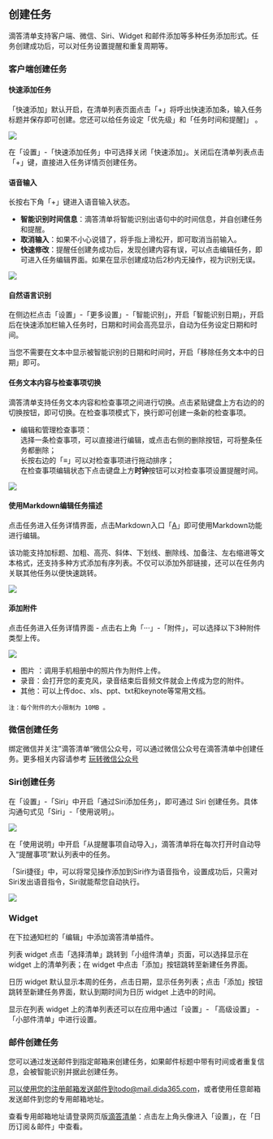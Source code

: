 ## 创建任务

滴答清单支持客户端、微信、Siri、Widget 和邮件添加等多种任务添加形式。任务创建成功后，可以对任务设置提醒和重复周期等。

### 客户端创建任务

#### 快速添加任务

「快速添加」默认开启，在清单列表页面点击「+」将呼出快速添加条，输入任务标题并保存即可创建。您还可以给任务设定「优先级」和「任务时间和提醒]」 。

![](../../images/ios/41.png)

在「设置」-「快速添加任务」中可选择关闭「快速添加」。关闭后在清单列表点击「+」键，直接进入任务详情页创建任务。


#### 语音输入

长按右下角「+」键进入语音输入状态。

* **智能识别时间信息**：滴答清单将智能识别出语句中的时间信息，并自创建任务和提醒。
* **取消输入**：如果不小心说错了，将手指上滑松开，即可取消当前输入。
* **快速修改**：提醒任创建务成功后，发现创建内容有误，可以点击编辑任务，即可进入任务编辑界面。如果在显示创建成功后2秒内无操作，视为识别无误。

![](../../images/ios/79.png)

#### 自然语言识别

在侧边栏点击「设置」-「更多设置」-「智能识别」，开启「智能识别日期」，开启后在快速添加栏输入任务时，日期和时间会高亮显示，自动为任务设定日期和时间。

当您不需要在文本中显示被智能识别的日期和时间时，开启「移除任务文本中的日期」即可。

#### 任务文本内容与检查事项切换

滴答清单支持任务文本内容和检查事项之间进行切换。点击紧贴键盘上方右边的的切换按钮，即可切换。在检查事项模式下，换行即可创建一条新的检查事项。

* 编辑和管理检查事项：
  <br>选择一条检查事项，可以直接进行编辑，或点击右侧的删除按钮，可将整条任务都删除；
  <br >长按右边的「≡」可以对检查事项进行拖动排序；
	<br >在检查事项编辑状态下点击键盘上方**时钟**按钮可以对检查事项设置提醒时间。

![](../../images/ios/92.png)

#### 使用Markdown编辑任务描述

点击任务进入任务详情界面，点击Markdown入口「<u>A</u>」即可使用Markdown功能进行编辑。

该功能支持加标题、加粗、高亮、斜体、下划线、删除线、加备注、左右缩进等文本格式，还支持多种方式添加有序列表。不仅可以添加外部链接，还可以在任务内关联其他任务以便快速跳转。

![](../../images/ios/91.png)

#### 添加附件
点击任务进入任务详情界面 - 点击右上角「···」-「附件」，可以选择以下3种附件类型上传。

![](../../images/ios/36.png)
 
* 图片 ：调用手机相册中的照片作为附件上传。
* 录音：会打开您的麦克风，录音结束后音频文件就会上传成为您的附件。
* 其他：可以上传doc、xls、ppt、txt和keynote等常用文档。

`注：每个附件的大小限制为 10MB 。 `

### 微信创建任务

绑定微信并关注”滴答清单“微信公众号，可以通过微信公众号在滴答清单中创建任务。更多相关内容请参考 [玩转微信公众号](../wechat.md)

### Siri创建任务

在「设置」-「Siri」中开启「通过Siri添加任务」，即可通过 Siri 创建任务。具体沟通句式见「Siri」-「使用说明」。

![](../../images/ios/38.png)

在「使用说明」中开启「从提醒事项自动导入」，滴答清单将在每次打开时自动导入“提醒事项”默认列表中的任务。

「Siri捷径」中，可以将常见操作添加到Siri作为语音指令，设置成功后，只需对Siri发出语音指令，Siri就能帮您自动执行。

![](../../images/ios/37.png)

### Widget

在下拉通知栏的「编辑」中添加滴答清单插件。

列表 widget 点击「选择清单」跳转到「小组件清单」页面，可以选择显示在 widget 上的清单列表；在 widget 中点击「添加」按钮跳转至新建任务界面。

日历 widget 默认显示本周的任务，点击日期，显示任务列表；点击「添加」按钮跳转至新建任务界面，默认到期时间为日历 widget 上选中的时间。

显示在列表 widget 上的清单列表还可以在应用中通过「设置」- 「高级设置」 - 「小部件清单」中进行设置。

### 邮件创建任务

您可以通过发送邮件到指定邮箱来创建任务，如果邮件标题中带有时间或者重复信息，会被智能识别并据此创建任务。

可以使用您的注册邮箱发送邮件到todo@mail.dida365.com，或者使用任意邮箱发送邮件到您的专用邮箱地址。

查看专用邮箱地址请登录网页版[滴答清单](https://www.dida365.com/)：点击左上角头像进入「设置」，在「日历订阅＆邮件」中查看。


